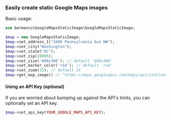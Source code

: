 ### Easily create static Google Maps images

Basic usage:

```php
use bermanco\GoogleMapsStaticImage\GoogleMapsStaticImage;

$map = new GoogleMapsStaticImage;
$map->set_address_1("1600 Pennsylvania Ave NW");
$map->set_city("Washington");
$map->set_state("DC");
$map->set_zip(20005);
$map->set_size('600x300'); // default '600x300'
$map->set_marker_color('red'); // default 'red'
$map->set_zoom(15); // default 15
$map->get_map_image() // "https://maps.googleapis.com/maps/api/staticmap?size=600x300&type=roadmap&center=1600+Pennsylvania+Ave+NW%2CWashington%2CDC%2C20005&markers=color%3Ared%7C1600+Pennsylvania+Ave+NW%2CWashington%2CDC%2C20005"
```

#### Using an API Key (optional)

If you are worried about bumping up against the API's limits, you can optionally set an API key.

```php
$map->set_api_key(YOUR_GOOGLE_MAPS_API_KEY);
```
